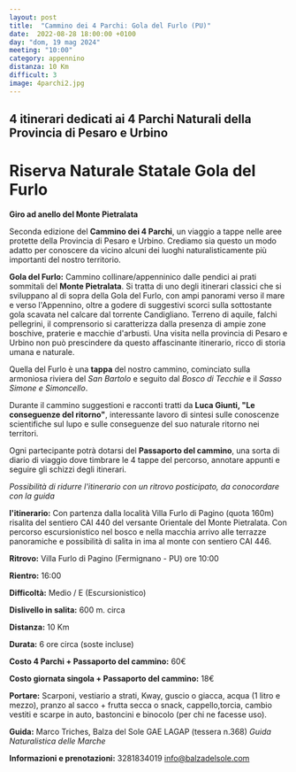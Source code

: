 ```yaml
---
layout: post
title:  "Cammino dei 4 Parchi: Gola del Furlo (PU)"
date:  2022-08-28 18:00:00 +0100
day: "dom, 19 mag 2024"
meeting: "10:00"
category: appennino
distanza: 10 Km
difficult: 3
image: 4parchi2.jpg
---
```


## 4 itinerari dedicati ai 4 Parchi Naturali della Provincia di Pesaro e Urbino

# Riserva Naturale Statale Gola del Furlo

**Giro ad anello del Monte Pietralata**

Seconda edizione del **Cammino dei 4 Parchi**, un viaggio a tappe nelle aree protette della Provincia di Pesaro e Urbino. Crediamo sia questo un modo adatto per conoscere da vicino alcuni dei luoghi naturalisticamente più importanti del nostro territorio.

**Gola del Furlo:** Cammino collinare/appenninico dalle pendici ai prati sommitali del **Monte Pietralata**.
Si tratta di uno degli itinerari classici che si sviluppano al di sopra della Gola del Furlo, con ampi panorami verso il mare e verso l'Appennino, oltre a godere di suggestivi scorci sulla sottostante gola scavata nel calcare dal torrente Candigliano.
Terreno di aquile, falchi pellegrini, il comprensorio si caratterizza dalla presenza di ampie zone boschive, praterie e macchie d'arbusti.
Una visita nella provincia di Pesaro e Urbino non può prescindere da questo affascinante itinerario, ricco di storia umana e naturale.

Quella del Furlo è una **tappa** del nostro cammino, cominciato sulla armoniosa riviera del *San Bartolo* e seguito dal *Bosco di Tecchie* e il *Sasso Simone e Simoncello*.

Durante il cammino suggestioni e racconti tratti da **Luca Giunti, "Le conseguenze del ritorno"**, interessante lavoro di sintesi sulle conoscenze scientifiche sul lupo e sulle conseguenze del suo naturale ritorno nei territori.

Ogni partecipante potrà dotarsi del **Passaporto del cammino**, una sorta di diario di viaggio dove timbrare le 4 tappe del percorso, annotare appunti e seguire gli schizzi degli itinerari.

*Possibilità di ridurre l'itinerario con un ritrovo posticipato, da conocordare con la guida*

**l'itinerario:** Con partenza dalla località Villa Furlo di Pagino (quota 160m) risalita del sentiero CAI 440 del versante Orientale del Monte Pietralata. Con percorso escursionistico nel bosco e nella macchia arrivo alle terrazze panoramiche e possibilità di salita in ima al monte con sentiero CAI 446. 

**Ritrovo:** Villa Furlo di Pagino (Fermignano - PU) ore 10:00

**Rientro:** 16:00 

**Difficoltà:** Medio / E (Escursionistico)

**Dislivello in salita:**  600 m. circa

**Distanza:** 10 Km

**Durata:** 6 ore circa (soste incluse)

**Costo 4 Parchi + Passaporto del cammino:** 60€

**Costo giornata singola + Passaporto del cammino:** 18€

**Portare:** Scarponi, vestiario a strati, Kway, guscio o giacca, acqua (1 litro e mezzo), pranzo al sacco + frutta secca o snack, cappello,torcia, cambio vestiti e scarpe in auto, bastoncini e binocolo (per chi ne facesse uso). 

**Guida:** Marco Triches, Balza del Sole GAE LAGAP (tessera n.368)
*Guida Naturalistica delle Marche*

**Informazioni e prenotazioni:** 3281834019 info@balzadelsole.com
